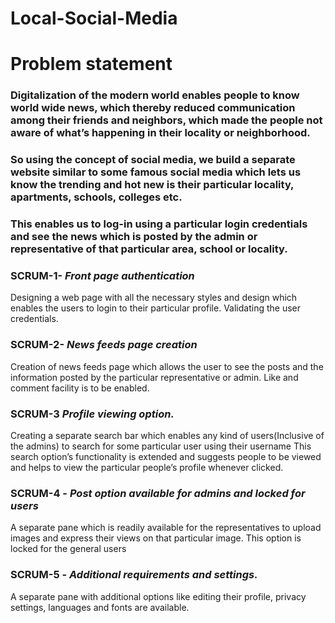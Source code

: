 # Local-Social-Media
# Problem statement
### Digitalization of the modern world enables people to know world wide news, which thereby reduced communication among their friends and neighbors, which made the people not aware of what’s happening in their locality or neighborhood.
### So using the concept of social media, we build a separate website similar to some famous social media which lets us know the trending and hot new is their particular locality, apartments, schools, colleges etc.
### This enables us to log-in using a particular login credentials and see the news which is posted by the admin or representative of that particular area, school or locality.
### **SCRUM-1**- *Front page authentication*
 Designing a web page with all the necessary styles and   design which enables the users to login to their particular profile.
Validating the user credentials.
### **SCRUM-2**- *News feeds page creation*
Creation of news feeds page which allows the user to see the posts and the information posted by the particular representative or admin.
Like and comment facility is to be enabled.
### **SCRUM-3** *Profile viewing option.*
Creating a separate search bar which enables any kind of users(Inclusive of the admins) to search for some particular user using their username
This search option’s functionality is extended and suggests people to be viewed and helps to view the particular people’s profile whenever clicked.
### **SCRUM-4** - *Post option available for admins and locked for users*
A separate pane which is readily available for the representatives to upload images and  express their views on that particular image.
This option is locked for the general users 
### **SCRUM-5** - *Additional requirements and settings.*
A separate pane with additional options like editing their profile, privacy settings, languages and fonts are available.
